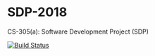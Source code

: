 # SDP-2018
CS-305(a): Software Development Project (SDP)

[![Build Status](https://travis-ci.org/nheyek/SDP-2018.svg?branch=master)](https://travis-ci.org/nheyek/SDP-2018)